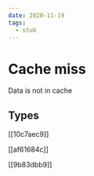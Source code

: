 ```yaml
---
date: 2020-11-19
tags: 
  - stub
---
```


# Cache miss

Data is not in cache

## Types

[[10c7aec9]]

[[af61684c]]

[[9b83dbb9]]
